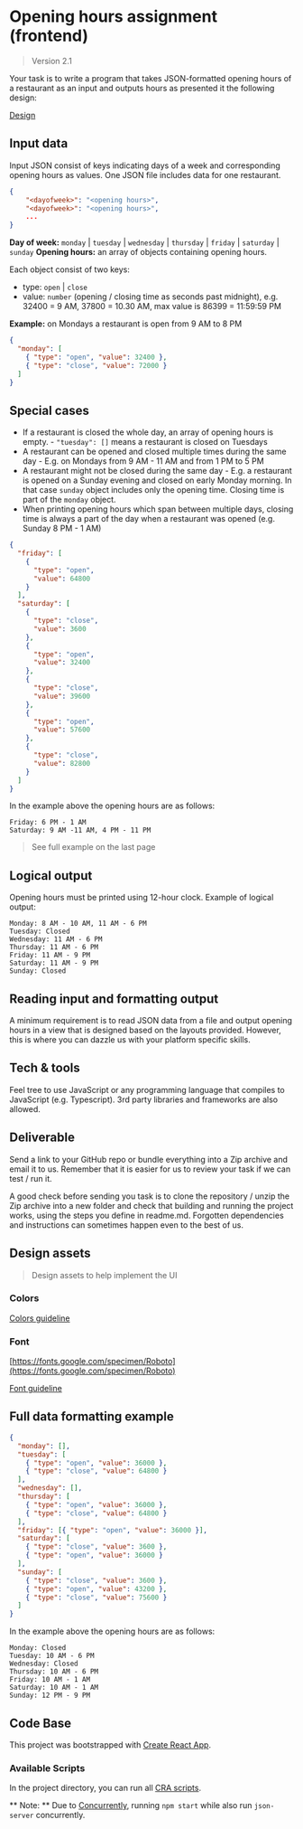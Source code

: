 # Opening hours assignment (frontend)

> Version 2.1

Your task is to write a program that takes JSON-formatted opening hours of a restaurant as an input and outputs hours as presented it the following design:

[Design](design_assets/opening_hours_design.png)

## Input data

Input JSON consist of keys indicating days of a week and corresponding opening hours as values. One JSON file includes data for one restaurant.

```json
{
    "<dayofweek>": "<opening hours>",
    "<dayofweek>": "<opening hours>",
    ...
}
```

**Day of week:** `monday` | `tuesday` | `wednesday` | `thursday` | `friday` | `saturday` | `sunday` **Opening hours:** an array of objects containing opening hours.

Each object consist of two keys:

- type: `open` | `close`
- value: `number` (opening / closing time as seconds past midnight), e.g. 32400 = 9 AM, 37800 = 10.30 AM, max value is 86399 = 11:59:59 PM

**Example:** on Mondays a restaurant is open from 9 AM to 8 PM

```json
{
  "monday": [
    { "type": "open", "value": 32400 },
    { "type": "close", "value": 72000 }
  ]
}
```

## Special cases

- If a restaurant is closed the whole day, an array of opening hours is empty. - `"tuesday": []` means a restaurant is closed on Tuesdays
- A restaurant can be opened and closed multiple times during the same day - E.g. on Mondays from 9 AM - 11 AM and from 1 PM to 5 PM
- A restaurant might not be closed during the same day - E.g. a restaurant is opened on a Sunday evening and closed on early Monday morning. In that case `sunday` object includes only the opening time. Closing time is part of the `monday` object.
- When printing opening hours which span between multiple days, closing time is always a part of the day when a restaurant was opened (e.g. Sunday 8 PM - 1 AM)

```json
{
  "friday": [
    {
      "type": "open",
      "value": 64800
    }
  ],
  "saturday": [
    {
      "type": "close",
      "value": 3600
    },
    {
      "type": "open",
      "value": 32400
    },
    {
      "type": "close",
      "value": 39600
    },
    {
      "type": "open",
      "value": 57600
    },
    {
      "type": "close",
      "value": 82800
    }
  ]
}
```

In the example above the opening hours are as follows:

```
Friday: 6 PM - 1 AM
Saturday: 9 AM -11 AM, 4 PM - 11 PM
```

> See full example on the last page

## Logical output

Opening hours must be printed using 12-hour clock. Example of logical output:

```
Monday: 8 AM - 10 AM, 11 AM - 6 PM
Tuesday: Closed
Wednesday: 11 AM - 6 PM
Thursday: 11 AM - 6 PM
Friday: 11 AM - 9 PM
Saturday: 11 AM - 9 PM
Sunday: Closed
```

## Reading input and formatting output

A minimum requirement is to read JSON data from a file and output opening hours in a view that is designed based on the layouts provided. However, this is where you can dazzle us with your platform specific skills.

## Tech & tools

Feel tree to use JavaScript or any programming language that compiles to JavaScript (e.g. Typescript). 3rd party libraries and frameworks are also allowed.

## Deliverable

Send a link to your GitHub repo or bundle everything into a Zip archive and email it to us. Remember that it is easier for us to review your task if we can test / run it.

A good check before sending you task is to clone the repository / unzip the Zip archive into a new folder and check that building and running the project works, using the steps you define in readme.md. Forgotten dependencies and instructions can sometimes happen even to the best of us.

## Design assets

> Design assets to help implement the UI

### Colors

[Colors guideline](design_assets/colors_guidelines.png)

### Font

[https://fonts.google.com/specimen/Roboto](https://fonts.google.com/specimen/Roboto)

[Font guideline](design_assets/font_guidelines.png)

## Full data formatting example

```json
{
  "monday": [],
  "tuesday": [
    { "type": "open", "value": 36000 },
    { "type": "close", "value": 64800 }
  ],
  "wednesday": [],
  "thursday": [
    { "type": "open", "value": 36000 },
    { "type": "close", "value": 64800 }
  ],
  "friday": [{ "type": "open", "value": 36000 }],
  "saturday": [
    { "type": "close", "value": 3600 },
    { "type": "open", "value": 36000 }
  ],
  "sunday": [
    { "type": "close", "value": 3600 },
    { "type": "open", "value": 43200 },
    { "type": "close", "value": 75600 }
  ]
}
```

In the example above the opening hours are as follows:

```
Monday: Closed
Tuesday: 10 AM - 6 PM
Wednesday: Closed
Thursday: 10 AM - 6 PM
Friday: 10 AM - 1 AM
Saturday: 10 AM - 1 AM
Sunday: 12 PM - 9 PM
```

## Code Base

This project was bootstrapped with [Create React App](https://github.com/facebook/create-react-app).

### Available Scripts

In the project directory, you can run all [CRA scripts](https://github.com/facebook/create-react-app#creating-an-app).

** Note: ** Due to [Concurrently](https://www.npmjs.com/package/concurrently), running `npm start` while also run `json-server` concurrently.
